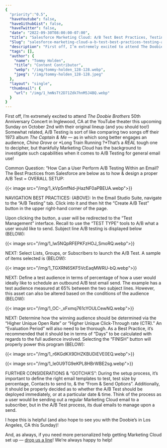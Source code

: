 ```yaml
---
{
  "priority":"0.5",
  "haveYoutube": false,
  "haveGithubGist": false,
  "haveTwitter": false,
  "date": "2022-09-30T08:00:00-07:00",
  "title": "Salesforce Marketing Cloud: A/B Test Best Practices, Testing, and “Gotcha’s”",
  "Slug": "salesforce-marketing-cloud-a-b-test-best-practices-testing-and-gotchas",
  "description": "First off, I’m extremely excited to attend The Doobie Brothers 50th Anniversary Concert in Inglewood, CA at the YouTube theater this…",
  "tags": [],
  "author": {
    "name": "Tommy Holden",
    "title": "Content Contributor",
    "webp": "/img/tommy-holden_128-128.webp",
    "jpeg": "/img/tommy-holden_128-128.jpeg"
  },
  "layout": "single",
  "thumbnail": {
    "url": "/img/1_hmNsTt2D71Zdk7hnM5J4BQ.webp"
  }
}
---
```

First off, I’m extremely excited to attend *The Doobie Brothers* 50th Anniversary Concert in Inglewood, CA at the YouTube theater this upcoming Sunday on October 2nd with their original lineup (and you should too!) Somewhat related, A/B Testing is sort of like comparing two songs off their 1973 album *The Captain & Me* — as in which song better engages an audience, *China Grove* or *Long Train Running ?*That’s a *REAL* tough one to decipher, but thankfully Marketing Cloud has the background to investigate such capabilities when it comes to A/B Testing for general email use!

Common Question: “How Can a User Perform A/B Testing Within an Email? The Best Practices from Salesforce are below as to how & design a proper A/B Test = OVERALL SETUP:

{{< image src="/img/1_kVp5mfNd-jHazNF0aPBEUA.webp">}}

NAVIGATION BEST PRACTICES: (ABOVE): In the Email Studio Suite, navigate to the “A/B Testing” tab. Click into it and then hit the “Create A/B Test” button in the upper right-hand corner of the page.

Upon clicking the button, a user will be redirected to the “Test Management” interface. Recall to use the “TEST TYPE” tools to A/B what a user would like to send. Subject line A/B testing is displayed below (BELOW):

{{< image src="/img/1_lw5NQpRFEPKFzHOJ_SmoRQ.webp">}}

NEXT: Select Lists, Groups, or Subscribers to launch the A/B Test. A sample of items selected is (BELOW):

{{< image src="/img/1_TGXRN6SKF5VcEaqMWRU-bQ.webp">}}

NEXT: Define a test audience in terms of percentage of how a user would ideally like to schedule an outbound A/B test email send. The example has a test audience measured at 65% between the two subject lines. However, this asset can also be altered based on the conditions of the audience (BELOW):

{{< image src="/img/1_OC-_xFxmq761cYOULCewNQ.webp">}}

NEXT: Determine how the winning audience should be determined via the “Higher Unique Open Rate” or “Higher Unique Click-Through rate (CTR).” An “Evaluation Period” will also need to be thorough. As a Best Practice, it’s recommended that it should be in terms of “Days” to be calculated with regards to the full audience involved. Selecting the “FINISH” button will properly power this program (BELOW):

{{< image src="/img/1_r6KGdKX9DHZKBUDiEVE0EQ.webp">}}

{{< image src="/img/1_Ie0U9TG9eKPL8HBrWBE2sg.webp">}}

FURTHER CONSIDERATIONS & “GOTCHA’S”: During the setup process, it’s important to define the right email templates to test, test size by percentage, Contacts to send to, & the “From & Send Options”. Additionally, it should be properly decided as to whether the A/B Test should be deployed immediately, or at a particular date & time. Think of the process as a user would be sending out a regular Marketing Cloud email to a subscriber, but in the A/B Test process, its dual emails to manage upon a send.

I hope this is helpful (and also hope to see you with the Doobie’s in Los Angeles, CA this Sunday)!

And, as always, if you need more personalized help getting Marketing Cloud set up — [drop us a line](https://appexchange.salesforce.com/appxConsultingListingDetail?listingId=a0N30000001gF9jEAE)! We’re always happy to help!
